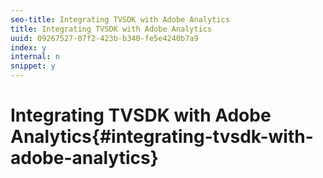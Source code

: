 ```yaml
---
seo-title: Integrating TVSDK with Adobe Analytics
title: Integrating TVSDK with Adobe Analytics
uuid: 09267527-07f2-423b-b340-fe5e4240b7a9
index: y
internal: n
snippet: y
---
```


# Integrating TVSDK with Adobe Analytics{#integrating-tvsdk-with-adobe-analytics}

